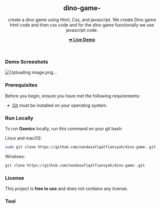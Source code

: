 # 

<div align="center">
  
  <br />
  <br />

  <h2 align="center">dino-game-</h2>

  create a dino game using Html, Css, and javascript. We create Dino game html code and then css code and for the dino game functionally we use javascript code.

  <a href="https://nandasafiqalfiansyah.github.io/dino-game-/"><strong>➥ Live Demo</strong></a>

</div>

<br />

### Demo Screeshots

![Uploading image.png…](https://blogger.googleusercontent.com/img/b/R29vZ2xl/AVvXsEg9XYjRslNktbGLZsHEm3kgZpERofaikJ1myjOpJbXzYJdgjQcTBUQsbohItKlQBr5Bvcx2MhF0bWICbwUo3Jzai_Talj4m16nCatWeN3ox8PjCdsh1FE2rcyKWlZSlvyKIMjOscQ7uFkFG4Yu_Jquq_5LyIY6JbctM5h-97UJHsetilRjJeAX3eB3gXw/s825/Snapshot_22-03-30_17-58-56.png)

### Prerequisites

Before you begin, ensure you have met the following requirements:

* [Git](https://git-scm.com/downloads "Download Git") must be installed on your operating system.

### Run Locally

To run **Gamics** locally, run this command on your git bash:

Linux and macOS:

```bash
sudo git clone https://github.com/nandasafiqalfiansyah/dino-game-.git
```

Windows:

```bash
git clone https://github.com/nandasafiqalfiansyah/dino-game-.git
```


### License

This project is **free to use** and does not contains any license.

### Tool

